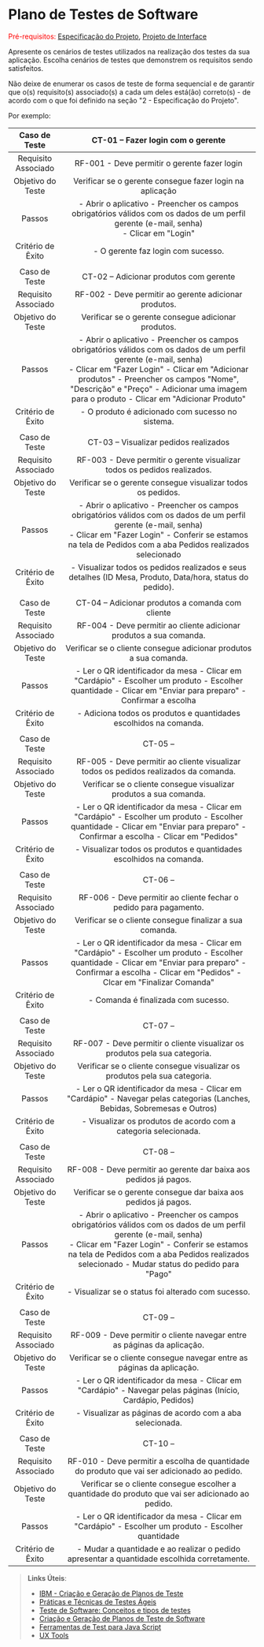 # Plano de Testes de Software

<span style="color:red">Pré-requisitos: <a href="2-Especificação do Projeto.md"> Especificação do Projeto</a></span>, <a href="3-Projeto de Interface.md"> Projeto de Interface</a>

Apresente os cenários de testes utilizados na realização dos testes da sua aplicação. Escolha cenários de testes que demonstrem os requisitos sendo satisfeitos.

Não deixe de enumerar os casos de teste de forma sequencial e de garantir que o(s) requisito(s) associado(s) a cada um deles está(ão) correto(s) - de acordo com o que foi definido na seção "2 - Especificação do Projeto". 

Por exemplo:
 
| **Caso de Teste** 	| **CT-01 – Fazer login com o gerente** 	|
|:---:	|:---:	|
|	Requisito Associado 	| RF-001 - Deve permitir o gerente fazer login |
| Objetivo do Teste 	| Verificar se o gerente consegue fazer login na aplicação |
| Passos 	| - Abrir o aplicativo - Preencher os campos obrigatórios válidos com os dados de um perfil gerente (e-mail, senha) <br> - Clicar em "Login" |
|Critério de Êxito | - O gerente faz login com sucesso. |
|  	|  	|
| Caso de Teste 	| CT-02 – Adicionar produtos com gerente	|
|Requisito Associado | RF-002	- Deve permitir ao gerente adicionar produtos. |
| Objetivo do Teste 	| Verificar se o gerente consegue adicionar produtos. |
| Passos 	| - Abrir o aplicativo - Preencher os campos obrigatórios válidos com os dados de um perfil gerente (e-mail, senha) <br> - Clicar em "Fazer Login" - Clicar em "Adicionar produtos" - Preencher os campos "Nome", "Descrição" e "Preço" - Adicionar uma imagem para o produto - Clicar em "Adicionar Produto" |
|Critério de Êxito | - O produto é adicionado com sucesso no sistema. |
|  	|  	|
| Caso de Teste 	| CT-03 – Visualizar pedidos realizados	|
|Requisito Associado | RF-003	- Deve permitir o gerente visualizar todos os pedidos realizados. |
| Objetivo do Teste 	| Verificar se o gerente consegue visualizar todos os pedidos. |
| Passos 	| - Abrir o aplicativo - Preencher os campos obrigatórios válidos com os dados de um perfil gerente (e-mail, senha) <br> - Clicar em "Fazer Login" - Conferir se estamos na tela de Pedidos com a aba Pedidos realizados selecionado |
|Critério de Êxito | - Visualizar todos os pedidos realizados e seus detalhes (ID Mesa, Produto, Data/hora, status do pedido). |
|  	|  	|
| Caso de Teste 	| CT-04 – Adicionar produtos a comanda com cliente	|
|Requisito Associado | RF-004	- Deve permitir ao cliente adicionar produtos a sua comanda. |
| Objetivo do Teste 	| Verificar se o cliente consegue adicionar produtos a sua comanda. |
| Passos 	| - Ler o QR identificador da mesa - Clicar em "Cardápio" - Escolher um produto - Escolher quantidade - Clicar em "Enviar para preparo" - Confirmar a escolha |
|Critério de Êxito | - Adiciona todos os produtos e quantidades escolhidos na comanda. |
|  	|  	|
| Caso de Teste 	| CT-05 – 	|
|Requisito Associado | RF-005	- Deve permitir ao cliente visualizar todos os pedidos realizados da comanda. |
| Objetivo do Teste 	| Verificar se o cliente consegue visualizar produtos a sua comanda. |
| Passos 	| - Ler o QR identificador da mesa - Clicar em "Cardápio" - Escolher um produto - Escolher quantidade - Clicar em "Enviar para preparo" - Confirmar a escolha - Clicar em "Pedidos" |
|Critério de Êxito | - Visualizar todos os produtos e quantidades escolhidos na comanda. |
|  	|  	|
| Caso de Teste 	| CT-06 – 	|
|Requisito Associado | RF-006	- Deve permitir ao cliente fechar o pedido para pagamento. |
| Objetivo do Teste 	| Verificar se o cliente consegue finalizar a sua comanda. |
| Passos 	| - Ler o QR identificador da mesa - Clicar em "Cardápio" - Escolher um produto - Escolher quantidade - Clicar em "Enviar para preparo" - Confirmar a escolha - Clicar em "Pedidos" - Clcar em "Finalizar Comanda" |
|Critério de Êxito | - Comanda é finalizada com sucesso. |
|  	|  	|
| Caso de Teste 	| CT-07 – 	|
|Requisito Associado | RF-007	- Deve permitir o cliente visualizar os produtos pela sua categoria. |
| Objetivo do Teste 	| Verificar se o cliente consegue visualizar os produtos pela sua categoria. |
| Passos 	| - Ler o QR identificador da mesa - Clicar em "Cardápio" - Navegar pelas categorias (Lanches, Bebidas, Sobremesas e Outros) |
|Critério de Êxito | - Visualizar os produtos de acordo com a categoria selecionada. |
|  	|  	|
| Caso de Teste 	| CT-08 – 	|
|Requisito Associado | RF-008	- Deve permitir ao gerente dar baixa aos pedidos já pagos. |
| Objetivo do Teste 	| Verificar se o gerente consegue dar baixa aos pedidos já pagos. |
| Passos 	| - Abrir o aplicativo - Preencher os campos obrigatórios válidos com os dados de um perfil gerente (e-mail, senha) <br> - Clicar em "Fazer Login" - Conferir se estamos na tela de Pedidos com a aba Pedidos realizados selecionado - Mudar status do pedido para "Pago"  |
|Critério de Êxito | - Visualizar se o status foi alterado com sucesso. |
|  	|  	|
| Caso de Teste 	| CT-09 – 	|
|Requisito Associado | RF-009	- Deve permitir o cliente navegar entre as páginas da aplicação. |
| Objetivo do Teste 	| Verificar se o cliente consegue navegar entre as páginas da aplicação. |
| Passos 	| - Ler o QR identificador da mesa - Clicar em "Cardápio" - Navegar pelas páginas (Início, Cardápio, Pedidos)  |
|Critério de Êxito | - Visualizar as páginas de acordo com a aba selecionada. |
|  	|  	|
| Caso de Teste 	| CT-10 – 	|
|Requisito Associado | RF-010	- Deve permitir a escolha de quantidade do produto que vai ser adicionado ao pedido. |
| Objetivo do Teste 	| Verificar se o cliente consegue escolher a quantidade do produto que vai ser adicionado ao pedido. |
| Passos 	| - Ler o QR identificador da mesa - Clicar em "Cardápio" - Escolher um produto - Escolher quantidade  |
|Critério de Êxito | - Mudar a quantidade e ao realizar o pedido apresentar a quantidade escolhida corretamente. |

 
> **Links Úteis**:
> - [IBM - Criação e Geração de Planos de Teste](https://www.ibm.com/developerworks/br/local/rational/criacao_geracao_planos_testes_software/index.html)
> - [Práticas e Técnicas de Testes Ágeis](http://assiste.serpro.gov.br/serproagil/Apresenta/slides.pdf)
> -  [Teste de Software: Conceitos e tipos de testes](https://blog.onedaytesting.com.br/teste-de-software/)
> - [Criação e Geração de Planos de Teste de Software](https://www.ibm.com/developerworks/br/local/rational/criacao_geracao_planos_testes_software/index.html)
> - [Ferramentas de Test para Java Script](https://geekflare.com/javascript-unit-testing/)
> - [UX Tools](https://uxdesign.cc/ux-user-research-and-user-testing-tools-2d339d379dc7)
